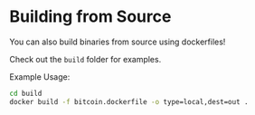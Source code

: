 # Building from Source

You can also build binaries from source using dockerfiles!

Check out the `build` folder for examples.

Example Usage:

```bash
cd build
docker build -f bitcoin.dockerfile -o type=local,dest=out .
```

